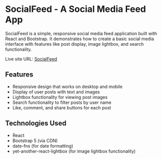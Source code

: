 # SocialFeed - A Social Media Feed App

SocialFeed is a simple, responsive social media feed application built with React and Bootstrap. It demonstrates how to create a basic social media interface with features like post display, image lightbox, and search functionality.

Live site URL: [SocialFeed](https://social-feed-app.netlify.app/)

## Features

- Responsive design that works on desktop and mobile
- Display of user posts with text and images
- Lightbox functionality for viewing post images
- Search functionality to filter posts by user name
- Like, comment, and share buttons for each post

## Technologies Used

- React
- Bootstrap 5 (via CDN)
- date-fns (for date formatting)
- yet-another-react-lightbox (for image lightbox functionality)

